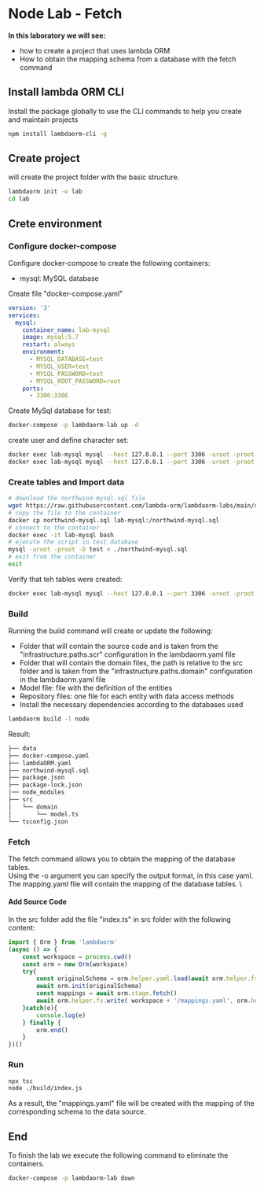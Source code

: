 # Node Lab - Fetch

**In this laboratory we will see:**

- how to create a project that uses lambda ORM
- How to obtain the mapping schema from a database with the fetch command

## Install lambda ORM CLI

Install the package globally to use the CLI commands to help you create and maintain projects

```sh
npm install lambdaorm-cli -g
```

## Create project

will create the project folder with the basic structure.

```sh
lambdaorm init -w lab
cd lab
```

## Crete environment

### Configure docker-compose

Configure docker-compose to create the following containers:

- mysql: MySQL database

Create file "docker-compose.yaml"

```yaml
version: '3'
services:
  mysql:
    container_name: lab-mysql
    image: mysql:5.7
    restart: always
    environment:
      - MYSQL_DATABASE=test
      - MYSQL_USER=test
      - MYSQL_PASSWORD=test
      - MYSQL_ROOT_PASSWORD=root
    ports:
      - 3306:3306
```

Create MySql database for test:

```sh
docker-compose -p lambdaorm-lab up -d
```

create user and define character set:

```sh
docker exec lab-mysql mysql --host 127.0.0.1 --port 3306 -uroot -proot -e "ALTER DATABASE test CHARACTER SET utf8 COLLATE utf8_general_ci;"
docker exec lab-mysql mysql --host 127.0.0.1 --port 3306 -uroot -proot -e "GRANT ALL ON *.* TO 'test'@'%' with grant option; FLUSH PRIVILEGES;"
```

### Create tables and Import data

```sh
# download the northwind-mysql.sql file
wget https://raw.githubusercontent.com/lambda-orm/lambdaorm-labs/main/source/northwind/northwind-mysql.sql
# copy the file to the container
docker cp northwind-mysql.sql lab-mysql:/northwind-mysql.sql
# connect to the container
docker exec -it lab-mysql bash
# ejecute the script in test database
mysql -uroot -proot -D test < ./northwind-mysql.sql
# exit from the container
exit
```

Verify that teh tables were created:

```sh
docker exec lab-mysql mysql --host 127.0.0.1 --port 3306 -uroot -proot -e "use test;show tables;"
```

### Build

Running the build command will create or update the following:

- Folder that will contain the source code and is taken from the "infrastructure.paths.scr" configuration in the lambdaorm.yaml file
- Folder that will contain the domain files, the path is relative to the src folder and is taken from the "infrastructure.paths.domain" configuration in the lambdaorm.yaml file
- Model file: file with the definition of the entities
- Repository files: one file for each entity with data access methods
- Install the necessary dependencies according to the databases used

```sh
lambdaorm build -l node
```

Result:

```sh
├── data
├── docker-compose.yaml
├── lambdaORM.yaml
├── northwind-mysql.sql
├── package.json
├── package-lock.json
|── node_modules
├── src
│   └── domain
│       └── model.ts
└── tsconfig.json
```

### Fetch

The fetch command allows you to obtain the mapping of the database tables. \
Using the -o argument you can specify the output format, in this case yaml. \
The mapping.yaml file will contain the mapping of the database tables. \

#### Add Source Code

In the src folder add the file "index.ts" in src folder with the following content:

```Typescript
import { Orm } from 'lambdaorm'
(async () => {
	const workspace = process.cwd()
	const orm = new Orm(workspace)
	try{		
		const originalSchema = orm.helper.yaml.load(await orm.helper.fs.read(workspace + '/lambdaOrm.yaml'))
		await orm.init(originalSchema)	
		const mappings = await orm.stage.fetch()
		await orm.helper.fs.write( workspace + '/mappings.yaml', orm.helper.yaml.dump(mappings))
	}catch(e){
		console.log(e)
	} finally {
		orm.end()
	}	
})()
```

### Run

```sh
npx tsc
node ./build/index.js
```

As a result, the "mappings.yaml" file will be created with the mapping of the corresponding schema to the data source.

## End

To finish the lab we execute the following command to eliminate the containers.

```sh
docker-compose -p lambdaorm-lab down
```
